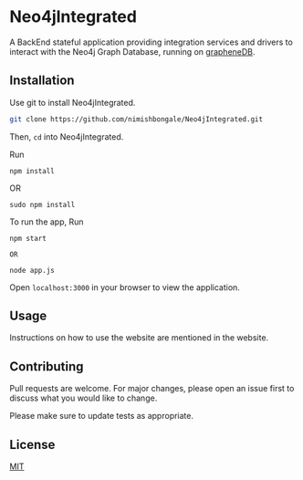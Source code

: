 # Neo4jIntegrated

A BackEnd stateful application providing integration services and drivers to interact with the Neo4j Graph Database, running on 
[grapheneDB](https://www.graphenedb.com/).

## Installation

Use git to install Neo4jIntegrated.

```bash
git clone https://github.com/nimishbongale/Neo4jIntegrated.git
```
Then, ```cd``` into Neo4jIntegrated.

Run

```node
npm install 
```

OR

```node
sudo npm install
```

To run the app, Run

```node
npm start

OR

node app.js
```

Open ```localhost:3000``` in your browser to view the application.

## Usage

Instructions on how to use the website are mentioned in the website.

## Contributing
Pull requests are welcome. For major changes, please open an issue first to discuss what you would like to change.

Please make sure to update tests as appropriate.

## License
[MIT](https://choosealicense.com/licenses/mit/)
